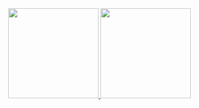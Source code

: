 <div align="center">
  <a href="https://github.com/canhetejr">
  <img height="180em" src="https://github-readme-stats.vercel.app/api?username=canhetejr&show_icons=true&theme=highcontrast&include_all_commits=true&count_private=true"/>
  <img height="180em" src="https://github-readme-stats.vercel.app/api/top-langs/?username=canhetejr&layout=compact&langs_count=7&theme=highcontrast"/>
</div>
